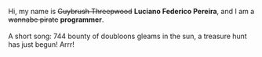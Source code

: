 Hi, my name is ~~Guybrush Threepwood~~ **Luciano Federico Pereira**, and I am a ~~wannabe pirate~~ **programmer**.<br><br>A short song: 744 bounty of doubloons gleams in the sun, a treasure hunt has just begun! Arrr!
